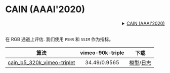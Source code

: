 # CAIN (AAAI'2020)

<!-- [ALGORITHM] -->

<details>
<summary align="right"><a href="https://aaai.org/ojs/index.php/AAAI/article/view/6693/6547">CAIN (AAAI'2020)</a></summary>

```bibtex
@inproceedings{choi2020channel,
  title={Channel attention is all you need for video frame interpolation},
  author={Choi, Myungsub and Kim, Heewon and Han, Bohyung and Xu, Ning and Lee, Kyoung Mu},
  booktitle={Proceedings of the AAAI Conference on Artificial Intelligence},
  volume={34},
  number={07},
  pages={10663--10671},
  year={2020}
}
```

</details>

<br/>

在 RGB 通道上评估.
我们使用 `PSNR` 和 `SSIM` 作为指标。

|                                             算法                                             | vimeo-90k-triple |                                                                                                                                         下载                                                                                                            |
|:-------------------------------------------------------------------------------------------:|:----------------:|:-------------------------------------------------------------------------------------------------------------------------------------------------------------------------------------------------------------------------------------------------------:|
| [cain_b5_320k_vimeo-triplet](/configs/video_interpolators/cain/cain_b5_320k_vimeo-triplet.py) |   34.49/0.9565   | [模型](https://download.openmmlab.com/mmediting/video_interpolators/cain/cain_b5_320k_vimeo-triple_20220117-647f3de2.pth)/[日志](https://download.openmmlab.com/mmediting/video_interpolators/cain/cain_b5_320k_vimeo-triple_20220117-647f3de2.log.json) |

